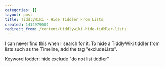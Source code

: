```yaml
---
categories: []
layout: post
title: TiddlyWiki - Hide Tiddler From Lists
created: 1414979504
redirect_from: /content/tiddlywiki-hide-tiddler-lists
---
```

I can never find this when I search for it.  To hide a TiddlyWiki tiddler from lists such as the Timeline, add the tag "excludeLists".

Keyword fodder: hide exclude "do not list tiddler"
